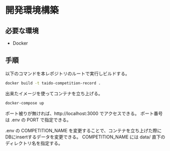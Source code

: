 # 開発環境構築

## 必要な環境

* Docker

## 手順

以下のコマンドを本レポジトリのルートで実行しビルドする。

```bash
docker build -t taido-competition-record .
```

出来たイメージを使ってコンテナを立ち上げる。

```bash
docker-compose up
```

ポート被りが無ければ、http://localhost:3000 でアクセスできる。
ポート番号は .env の PORT で指定できる。

.env の COMPETITION_NAME を変更することで、コンテナを立ち上げた際にDBにinsertするデータを変更できる。
COMPETITION_NAME には data/ 直下のディレクトリ名を指定する。
